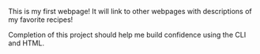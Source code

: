This is my first webpage!
It will link to other webpages with descriptions of my favorite recipes!

Completion of this project should help me build confidence using the CLI and HTML. 